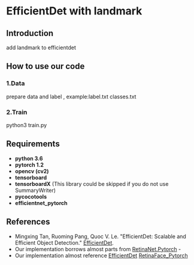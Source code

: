 # EfficientDet with  landmark

## Introduction

add landmark to efficientdet

## How to use our code

### 1.Data

prepare data and label , example:label.txt classes.txt

### 2.Train

python3 train.py




## Requirements

* **python 3.6**
* **pytorch 1.2**
* **opencv (cv2)**
* **tensorboard**
* **tensorboardX** (This library could be skipped if you do not use SummaryWriter)
* **pycocotools**
* **efficientnet_pytorch**

## References
- Mingxing Tan, Ruoming Pang, Quoc V. Le. "EfficientDet: Scalable and Efficient Object Detection." [EfficientDet](https://arxiv.org/abs/1911.09070).
- Our implementation borrows almost parts from [RetinaNet.Pytorch](https://github.com/yhenon/pytorch-retinanet) -
- Our implementation almost reference [EfficientDet](https://github.com/signatrix/efficientdet) [RetinaFace_Pytorch](https://github.com/supernotman/RetinaFace_Pytorch)

## 

